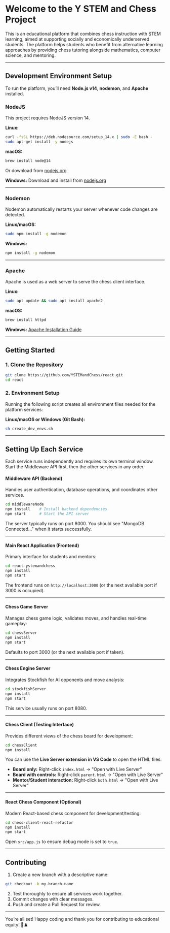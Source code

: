 # Welcome to the Y STEM and Chess Project

This is an educational platform that combines chess instruction with STEM learning, aimed at supporting socially and economically underserved students. The platform helps students who benefit from alternative learning approaches by providing chess tutoring alongside mathematics, computer science, and mentoring.

---

## Development Environment Setup

To run the platform, you’ll need **Node.js v14**, **nodemon**, and **Apache** installed.

### NodeJS

This project requires NodeJS version 14.

**Linux:**

```bash
curl -fsSL https://deb.nodesource.com/setup_14.x | sudo -E bash -
sudo apt-get install -y nodejs
```

**macOS:**

```bash
brew install node@14
```

Or download from [nodejs.org](https://nodejs.org/)

**Windows:**
Download and install from [nodejs.org](https://nodejs.org/)

---

### Nodemon

Nodemon automatically restarts your server whenever code changes are detected.

**Linux/macOS:**

```bash
sudo npm install -g nodemon
```

**Windows:**

```bash
npm install -g nodemon
```

---

### Apache

Apache is used as a web server to serve the chess client interface.

**Linux:**

```bash
sudo apt update && sudo apt install apache2
```

**macOS:**

```bash
brew install httpd
```

**Windows:**
[Apache Installation Guide](https://httpd.apache.org/docs/2.4/platform/windows.html)

---

## Getting Started

### 1. Clone the Repository

```bash
git clone https://github.com/YSTEMandChess/react.git
cd react
```

### 2. Environment Setup

Running the following script creates all environment files needed for the platform services:

**Linux/macOS or Windows (Git Bash):**

```bash
sh create_dev_envs.sh
```

---

## Setting Up Each Service

Each service runs independently and requires its own terminal window. Start the Middleware API first, then the other services in any order.

#### Middleware API (Backend)

Handles user authentication, database operations, and coordinates other services.


```bash
cd middlewareNode
npm install    # Install backend dependencies  
npm start      # Start the API server
```

The server typically runs on port 8000. You should see "MongoDB Connected..." when it starts successfully.

---

#### Main React Application (Frontend)

Primary interface for students and mentors:

```bash
cd react-ystemandchess
npm install
npm start
```

The frontend runs on `http://localhost:3000` (or the next available port if 3000 is occupied).

---

#### Chess Game Server

Manages chess game logic, validates moves, and handles real-time gameplay:

```bash
cd chessServer
npm install
npm start
```

Defaults to port 3000 (or the next available port if taken).

---

#### Chess Engine Server

Integrates Stockfish for AI opponents and move analysis:

```bash
cd stockfishServer
npm install
npm start
```

This service usually runs on port 8080.

---

#### Chess Client (Testing Interface)

Provides different views of the chess board for development:

```bash
cd chessClient
npm install
```

You can use the **Live Server extension in VS Code** to open the HTML files:

* **Board only:** Right-click `index.html` → "Open with Live Server"
* **Board with controls:** Right-click `parent.html` → "Open with Live Server"
* **Mentor/Student interaction:** Right-click `both.html` → "Open with Live Server"

---

#### React Chess Component (Optional)

Modern React-based chess component for development/testing:

```bash
cd chess-client-react-refactor
npm install 
npm start 
```

Open `src/app.js` to ensure debug mode is set to `true`.

---

## Contributing

1. Create a new branch with a descriptive name:

```bash
git checkout -b my-branch-name
```

2. Test thoroughly to ensure all services work together.
3. Commit changes with clear messages.
4. Push and create a Pull Request for review.

---

You’re all set! Happy coding and thank you for contributing to educational equity! 🎯♟️